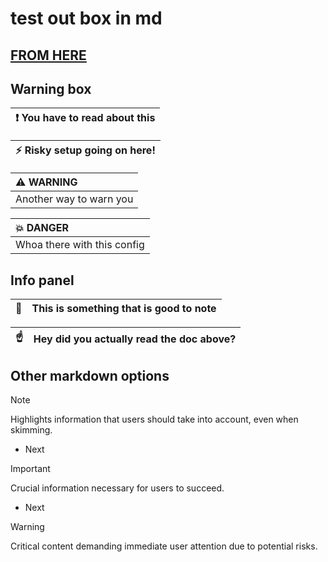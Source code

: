 # test out box in md

## [FROM HERE](https://gist.githubusercontent.com/cseeman/8f3bfaec084c5c4259626ddd9e516c61/raw/b0546c59a8710f972f58f20378ff9b206db21f3a/markdown_examples.md)

## Warning box

| :exclamation:  You have to read about this   |
|----------------------------------------------|

| :zap:        Risky setup going on here!  |
|------------------------------------------|

| :warning: WARNING           |
|:----------------------------|
| Another way to warn you     |

| :boom: DANGER               |
|:----------------------------|
| Whoa there with this config |

## Info panel

| :memo:        | This is something that is good to note       |
|---------------|:---------------------------------------------|

| :point_up:    | Hey did you actually read the doc above?|
|---------------|:----------------------------------------|

## Other markdown options

> [!NOTE]  
> Highlights information that users should take into account, even when skimming.

- Next

> [!IMPORTANT]  
> Crucial information necessary for users to succeed.

- Next

> [!WARNING]  
> Critical content demanding immediate user attention due to potential risks.
